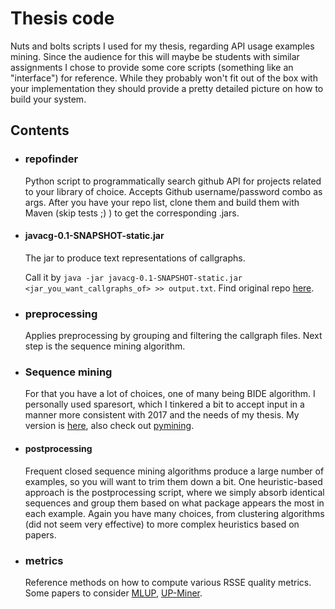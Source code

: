 # Thesis code
Nuts and bolts scripts I used for my thesis, regarding API usage examples mining. Since the audience for this will maybe be students with similar assignments I chose to provide some core scripts (something like an "interface") for reference. While they probably won't fit out of the box with your implementation they should provide a pretty detailed picture on how to build your system.

## Contents



- ### repofinder
  Python script to programmatically search github API for projects related to your library of choice. Accepts Github username/password combo as args. After you have your repo list, clone them and build them with Maven (skip tests ;) ) to get the corresponding .jars.

- #### javacg-0.1-SNAPSHOT-static.jar  
  The jar to produce text representations of callgraphs. 

  Call it by `java -jar javacg-0.1-SNAPSHOT-static.jar <jar_you_want_callgraphs_of> >> output.txt`. Find original repo [here](https://github.com/gousiosg/java-callgraph).
  
- ### preprocessing

    Applies preprocessing by grouping and filtering the callgraph files. Next step is the sequence mining algorithm.
 - ### Sequence mining
    For that you have a lot of choices, one of many being BIDE algorithm. I personally used sparesort, which I tinkered a bit to accept input in a manner more consistent with 2017 and the needs of my thesis. My version is [here](https://github.com/themistoklik/sparesort), also check out [pymining](https://github.com/bartdag/pymining).

- #### postprocessing
  Frequent closed sequence mining algorithms produce a large number of examples, so you will want to trim them down a bit. One heuristic-based approach is the postprocessing script, where we simply absorb identical sequences and group them based on what package appears the most in each example. Again you have many choices, from clustering algorithms (did not seem very effective) to more complex heuristics based on papers.

- ### metrics
    Reference methods on how to compute various RSSE quality metrics. Some papers to consider [MLUP](http://ieeexplore.ieee.org/document/7081812/), [UP-Miner](http://taoxie.cs.illinois.edu/publications/msr13-upminer.pdf).
